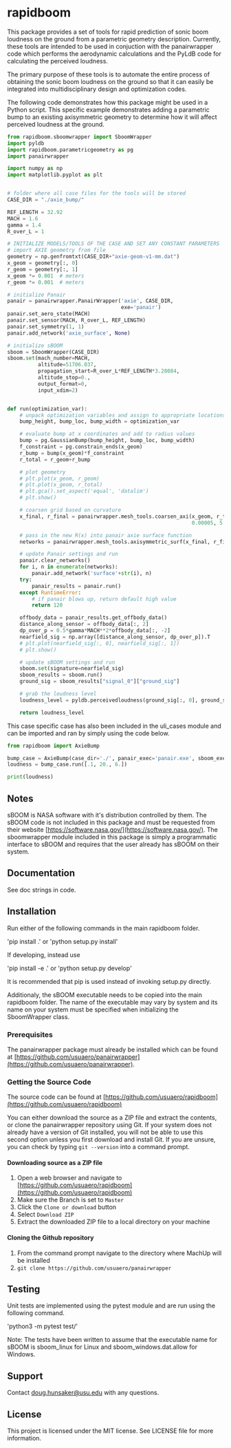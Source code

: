# rapidboom

This package provides a set of tools for rapid prediction of sonic boom
loudness on the ground from a parametric geometry description. Currently,
these tools are intended to be used in conjuction with the panairwrapper code
which performs the aerodynamic calculations and the PyLdB code for calculating
the perceived loudness.

The primary purpose of these tools is to automate the entire process of
obtaining the sonic boom loudness on the ground so that it can easily
be integrated into multidisciplinary design and optimization codes. 

The following code demonstrates how this package might be used in a 
Python script. This specific example demonstrates adding a parametric
bump to an existing axisymmetric geometry to determine how it will affect
perceived loudness at the ground.

```python
from rapidboom.sboomwrapper import SboomWrapper
import pyldb
import rapidboom.parametricgeometry as pg
import panairwrapper

import numpy as np
import matplotlib.pyplot as plt


# folder where all case files for the tools will be stored
CASE_DIR = "./axie_bump/"

REF_LENGTH = 32.92
MACH = 1.6
gamma = 1.4
R_over_L = 1

# INITIALIZE MODELS/TOOLS OF THE CASE AND SET ANY CONSTANT PARAMETERS
# import AXIE geometry from file
geometry = np.genfromtxt(CASE_DIR+"axie-geom-v1-mm.dat")
x_geom = geometry[:, 0]
r_geom = geometry[:, 1]
x_geom *= 0.001  # meters
r_geom *= 0.001  # meters

# initialize Panair
panair = panairwrapper.PanairWrapper('axie', CASE_DIR, 
                                     exe='panair')
panair.set_aero_state(MACH)
panair.set_sensor(MACH, R_over_L, REF_LENGTH)
panair.set_symmetry(1, 1)
panair.add_network('axie_surface', None)

# initialize sBOOM
sboom = SboomWrapper(CASE_DIR)
sboom.set(mach_number=MACH,
          altitude=51706.037,
          propagation_start=R_over_L*REF_LENGTH*3.28084,
          altitude_stop=0.,
          output_format=0,
          input_xdim=2)


def run(optimization_var):
    # unpack optimization variables and assign to appropriate locations
    bump_height, bump_loc, bump_width = optimization_var

    # evaluate bump at x coordinates and add to radius values
    bump = pg.GaussianBump(bump_height, bump_loc, bump_width)
    f_constraint = pg.constrain_ends(x_geom)
    r_bump = bump(x_geom)*f_constraint
    r_total = r_geom+r_bump

    # plot geometry
    # plt.plot(x_geom, r_geom)
    # plt.plot(x_geom, r_total)
    # plt.gca().set_aspect('equal', 'datalim')
    # plt.show()

    # coarsen grid based on curvature
    x_final, r_final = panairwrapper.mesh_tools.coarsen_axi(x_geom, r_total,
                                                            0.00005, 5.)

    # pass in the new R(x) into panair axie surface function
    networks = panairwrapper.mesh_tools.axisymmetric_surf(x_final, r_final, 10)

    # update Panair settings and run
    panair.clear_networks()
    for i, n in enumerate(networks):
        panair.add_network('surface'+str(i), n)
    try:
        panair_results = panair.run()
    except RuntimeError:
        # if panair blows up, return default high value
        return 120

    offbody_data = panair_results.get_offbody_data()
    distance_along_sensor = offbody_data[:, 2]
    dp_over_p = 0.5*gamma*MACH**2*offbody_data[:, -2]
    nearfield_sig = np.array([distance_along_sensor, dp_over_p]).T
    # plt.plot(nearfield_sig[:, 0], nearfield_sig[:, 1])
    # plt.show()

    # update sBOOM settings and run
    sboom.set(signature=nearfield_sig)
    sboom_results = sboom.run()
    ground_sig = sboom_results["signal_0"]["ground_sig"]

    # grab the loudness level
    loudness_level = pyldb.perceivedloudness(ground_sig[:, 0], ground_sig[:, 1])

    return loudness_level
```

This case specific case has also been included in the uli_cases module and can
be imported and ran by simply using the code below.

```python
from rapidboom import AxieBump

bump_case = AxieBump(case_dir='./', panair_exec='panair.exe', sboom_exec='sboom.dat.allow')
loudness = bump_case.run([.1, 20., 6.])

print(loudness)
```

## Notes

sBOOM is NASA software with it's distribution controlled by them. The sBOOM
code is not included in this package and must be requested from their website
[https://software.nasa.gov/](https://software.nasa.gov/). The sboomwrapper module
included in this package is simply a programmatic interface to sBOOM and requires
that the user already has sBOOM on their system.

## Documentation

See doc strings in code. 

## Installation

Run either of the following commands in the main rapidboom folder.

'pip install .'
or
'python setup.py install'

If developing, instead use

'pip install -e .'
or
'python setup.py develop'

It is recommended that pip is used instead of invoking setup.py directly.

Additionaly, the sBOOM executable needs to be copied into the main rapidboom
folder. The name of the executable may vary by system and its name on your
system must be specified when initializing the SboomWrapper class. 

### Prerequisites

The panairwrapper package must already be installed which can be found at
[https://github.com/usuaero/panairwrapper](https://github.com/usuaero/panairwrapper).

### Getting the Source Code

The source code can be found at [https://github.com/usuaero/rapidboom](https://github.com/usuaero/rapidboom)

You can either download the source as a ZIP file and extract the contents, or 
clone the panairwrapper repository using Git. If your system does not already have a 
version of Git installed, you will not be able to use this second option unless 
you first download and install Git. If you are unsure, you can check by typing 
`git --version` into a command prompt.

#### Downloading source as a ZIP file

1. Open a web browser and navigate to [https://github.com/usuaero/rapidboom](https://github.com/usuaero/rapidboom)
2. Make sure the Branch is set to `Master`
3. Click the `Clone or download` button
4. Select `Download ZIP`
5. Extract the downloaded ZIP file to a local directory on your machine

#### Cloning the Github repository

1. From the command prompt navigate to the directory where MachUp will be installed
2. `git clone https://github.com/usuaero/panairwrapper`

## Testing
Unit tests are implemented using the pytest module and are run using the following command.

'python3 -m pytest test/'

Note: The tests have been written to assume that the executable name for sBOOM is sboom_linux for Linux and 
sboom_windows.dat.allow for Windows.

## Support
Contact doug.hunsaker@usu.edu with any questions.

## License
This project is licensed under the MIT license. See LICENSE file for more information. 
